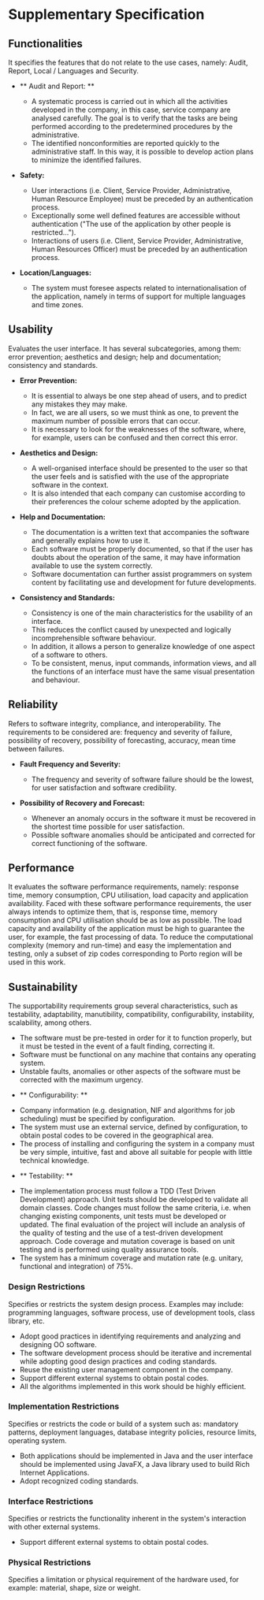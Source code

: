 # Supplementary Specification

## Functionalities

It specifies the features that do not relate to the use cases, namely: Audit, Report, Local / Languages ​​and Security.

- ** Audit and Report: **
    * A systematic process is carried out in which all the activities developed in the company, in this case, service company are analysed carefully. The goal is to verify that the tasks are being performed according to the predetermined procedures by the administrative.
    * The identified nonconformities are reported quickly to the administrative staff. In this way, it is possible to develop action plans to minimize the identified failures.

-  **Safety:**
    * User interactions (i.e. Client, Service Provider, Administrative, Human Resource Employee) must be preceded by an authentication process.
    * Exceptionally some well defined features are accessible without authentication ("The use of the application by other people is restricted...").
    * Interactions of users (i.e. Client, Service Provider, Administrative, Human Resources Officer) must be preceded by an authentication process.

-  **Location/Languages:**
    * The system must foresee aspects related to internationalisation of the application, namely in terms of support for multiple languages and time zones.


## Usability

Evaluates the user interface. It has several subcategories, among them: error prevention; aesthetics and design; help and documentation; consistency and standards.

- **Error Prevention:**
    * It is essential to always be one step ahead of users, and to predict any mistakes they may make.  
    * In fact, we are all users, so we must think as one, to prevent the maximum number of possible errors that can occur.
    * It is necessary to look for the weaknesses of the software, where, for example, users can be confused and then correct this error.

- **Aesthetics and Design:**
    * A well-organised interface should be presented to the user so that the user feels and is satisfied with the use of the appropriate software in the context.
    * It is also intended that each company can customise according to their preferences the colour scheme adopted by the application.

- **Help and Documentation:**
    * The documentation is a written text that accompanies the software and generally explains how to use it.
    * Each software must be properly documented, so that if the user has doubts about the operation of the same, it may have information available to use the system correctly.
    * Software documentation can further assist programmers on system content by facilitating use and development for future developments.

- **Consistency and Standards:**
    * Consistency is one of the main characteristics for the usability of an interface.
    * This reduces the conflict caused by unexpected and logically incomprehensible software behaviour.
    * In addition, it allows a person to generalize knowledge of one aspect of a software to others.
    * To be consistent, menus, input commands, information views, and all the functions of an interface must have the same visual presentation and behaviour.

## Reliability
Refers to software integrity, compliance, and interoperability. The requirements to be considered are: frequency and severity of failure, possibility of recovery, possibility of forecasting, accuracy, mean time between failures.

- **Fault Frequency and Severity:**
    * The frequency and severity of software failure should be the lowest, for user satisfaction and software credibility.

- **Possibility of Recovery and Forecast:**
    * Whenever an anomaly occurs in the software it must be recovered in the shortest time possible for user satisfaction.
    * Possible software anomalies should be anticipated and corrected for correct functioning of the software.

## Performance
It evaluates the software performance requirements, namely: response time, memory consumption, CPU utilisation, load capacity and application availability. Faced with these software performance requirements, the user always intends to optimize them, that is, response time, memory consumption and CPU utilisation should be as low as possible. The load capacity and availability of the application must be high to guarantee the user, for example, the fast processing of data. To reduce the computational complexity (memory and run-time) and easy the implementation and testing, only a subset of zip codes corresponding to Porto region will be used in this work.

## Sustainability
The supportability requirements group several characteristics, such as testability, adaptability, manutibility, compatibility, configurability, instability, scalability, among others.

* The software must be pre-tested in order for it to function properly, but it must be tested in the event of a fault finding, correcting it.
* Software must be functional on any machine that contains any operating system.
* Unstable faults, anomalies or other aspects of the software must be corrected with the maximum urgency.

- ** Configurability: **
* Company information (e.g. designation, NIF and algorithms for job scheduling) must be specified by configuration.
* The system must use an external service, defined by configuration, to obtain postal codes to be covered in the geographical area.
* The process of installing and configuring the system in a company must be very simple, intuitive, fast and above all suitable for people with little technical knowledge.

- ** Testability: **
* The implementation process must follow a TDD (Test Driven Development) approach. Unit tests should be developed to validate all domain classes. Code changes must follow the same criteria, i.e. when changing existing components, unit tests must be developed or updated. The final evaluation of the project will include an analysis of the quality of testing and the use of a test-driven development approach. Code coverage and mutation coverage is based on unit testing and is performed using quality assurance tools.
* The system has a minimum coverage and mutation rate (e.g. unitary, functional and integration) of 75%.

### Design Restrictions

Specifies or restricts the system design process. Examples may include: programming languages, software process, use of development tools, class library, etc.

- Adopt good practices in identifying requirements and analyzing and designing OO software.
- The software development process should be iterative and incremental while adopting good design practices and coding standards.
- Reuse the existing user management component in the company.
- Support different external systems to obtain postal codes.
- All the algorithms implemented in this work should be highly efficient.

### Implementation Restrictions

Specifies or restricts the code or build of a system such as: mandatory patterns, deployment languages, database integrity policies, resource limits, operating system.

- Both applications should be implemented in Java and the user interface should be implemented using JavaFX, a Java library used to build Rich Internet Applications.
- Adopt recognized coding standards.

### Interface Restrictions

Specifies or restricts the functionality inherent in the system's interaction with other external systems.

- Support different external systems to obtain postal codes.


### Physical Restrictions

Specifies a limitation or physical requirement of the hardware used, for example: material, shape, size or weight.